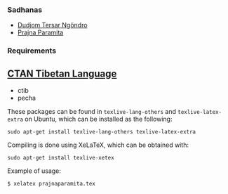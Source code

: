 ### Sadhanas

* [Dudjom Tersar Ngöndro](dudjom-tersar-ngondro/)
* [Prajna Paramita](prajnaparamita/)

### Requirements

[CTAN Tibetan Language](http://ctan.mackichan.com/language/tibetan/)
---
* ctib
* pecha

These packages can be found in `texlive-lang-others` and `texlive-latex-extra`
on Ubuntu, which can be installed as the following:
    
    sudo apt-get install texlive-lang-others texlive-latex-extra

Compiling is done using XeLaTeX, which can be obtained with:

    sudo apt-get install texlive-xetex

Example of usage:

    $ xelatex prajnaparamita.tex

